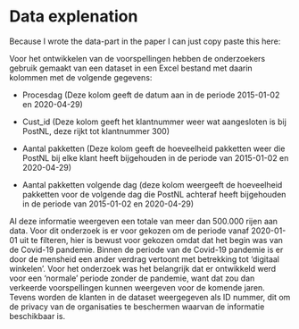 # Data explenation


Because I wrote the data-part in the paper I can just copy paste this here:


Voor het ontwikkelen van de voorspellingen hebben de onderzoekers gebruik gemaakt van een dataset in een Excel bestand met daarin kolommen met de volgende gegevens: 

- Procesdag  (Deze kolom geeft de datum aan in de periode 2015-01-02 en 2020-04-29) 

- Cust_id  (Deze kolom geeft het klantnummer weer wat aangesloten is bij PostNL, deze rijkt tot klantnummer 300) 

- Aantal pakketten  (Deze kolom geeft de hoeveelheid pakketten weer die PostNL bij elke klant heeft bijgehouden in de periode van 2015-01-02 en 2020-04-29)

- Aantal pakketten volgende dag  (deze kolom weergeeft de hoeveelheid pakketten voor de volgende dag die PostNL achteraf heeft bijgehouden in de periode van 2015-01-02 en 2020-04-29)

 

Al deze informatie weergeven een totale van meer dan 500.000 rijen aan data. Voor dit onderzoek is er voor gekozen om de periode vanaf 2020-01-01 uit te filteren, hier is bewust voor gekozen omdat dat het begin was van de Covid-19 pandemie. Binnen de periode van de Covid-19 pandemie is er door de mensheid een ander verdrag vertoont met betrekking tot ‘digitaal winkelen’. Voor het onderzoek was het belangrijk dat er ontwikkeld werd voor een ‘normale’ periode zonder de pandemie, want dat zou dan verkeerde voorspellingen kunnen weergeven voor de komende jaren. Tevens worden de klanten in de dataset weergegeven als ID nummer, dit om de privacy van de organisaties te beschermen waarvan de informatie beschikbaar is. 
